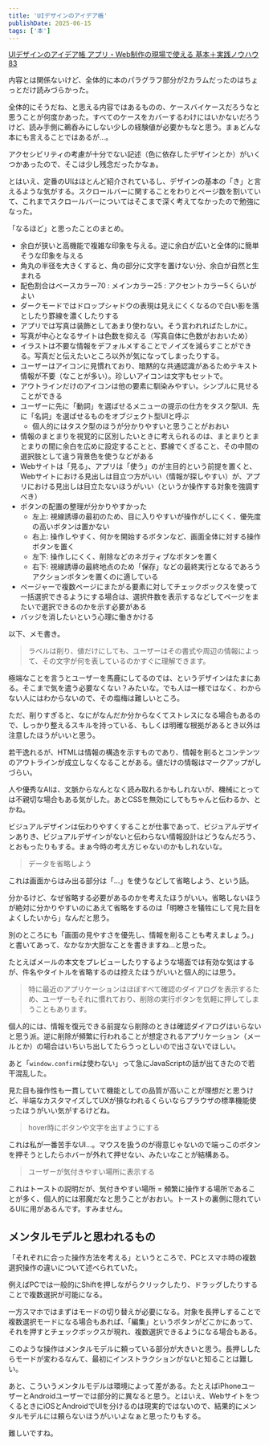 ```yaml
---
title: 'UIデザインのアイデア帳'
publishDate: 2025-06-15
tags: ['本']
---
```


[UIデザインのアイデア帳 アプリ・Web制作の現場で使える 基本＋実践ノウハウ83](https://www.amazon.co.jp/dp/4815629129)

内容とは関係ないけど、全体的に本のパラグラフ部分が2カラムだったのはちょっとだけ読みづらかった。

全体的にそうだね、と思える内容ではあるものの、ケースバイケースだろうなと思うことが何度かあった。すべてのケースをカバーするわけにはいかないだろうけど、読み手側に鵜呑みにしない少しの経験値が必要かもなと思う。まぁどんな本にも言えることではあるが…。

アクセシビリティの考慮が十分でない記述（色に依存したデザインとか）がいくつかあったので、そこは少し残念だったかなぁ。

とはいえ、定番のUIはほとんど紹介されているし、デザインの基本の「き」と言えるような気がする。スクロールバーに関することをわりとページ数を割いていて、これまでスクロールバーについてはそこまで深く考えてなかったので勉強になった。

「なるほど」と思ったことのまとめ。

*   余白が狭いと高機能で複雑な印象を与える。逆に余白が広いと全体的に簡単そうな印象を与える
*   角丸の半径を大きくすると、角の部分に文字を置けない分、余白が自然と生まれる
*   配色割合はベースカラー70 : メインカラー25 : アクセントカラー5くらいがよい
*   ダークモードではドロップシャドウの表現は見えにくくなるので白い影を落としたり罫線を濃くしたりする
*   アプリでは写真は装飾としてあまり使わない。そう言われればたしかに。
*   写真が中心となるサイトは色数を抑える（写真自体に色数がおおいため）
*   イラストは不要な情報をデフォルメすることでノイズを減らすことができる。写真だと伝えたいところ以外が気になってしまったりする。
*   ユーザーはアイコンに見慣れており、暗黙的な共通認識があるためテキスト情報が不要（なことが多い）。珍しいアイコンは文字もセットで。
*   アウトラインだけのアイコンは他の要素に馴染みやすい。シンプルに見せることができる
*   ユーザーに先に「動詞」を選ばせるメニューの提示の仕方をタスク型UI、先に「名詞」を選ばせるものをオブジェクト型UIと呼ぶ
    *   個人的にはタスク型のほうが分かりやすいと思うことがおおい
*   情報のまとまりを視覚的に区別したいときに考えられるのは、まとまりとまとまりの間に余白を広めに設定することと、罫線でくぎること、その中間の選択肢として違う背景色を使うなどがある
*   Webサイトは「見る」、アプリは「使う」のが主目的という前提を置くと、Webサイトにおける見出しは目立つ方がいい（情報が探しやすい）が、アプリにおける見出しは目立たないほうがいい（というか操作する対象を強調すべき）
*   ボタンの配置の整理が分かりやすかった
    *   左上: 視線誘導の最初のため、目に入りやすいが操作がしにくく、優先度の高いボタンは置かない
    *   右上: 操作しやすく、何かを開始するボタンなど、画面全体に対する操作ボタンを置く
    *   左下: 操作しにくく、削除などのネガティブなボタンを置く
    *   右下: 視線誘導の最終地点のため「保存」などの最終実行となるであろうアクションボタンを置くのに適している
*   ページャーで複数ページにまたがる要素に対してチェックボックスを使って一括選択できるようにする場合は、選択件数を表示するなどしてページをまたいで選択できるのかを示す必要がある
*   バッジを消したいという心理に働きかける

以下、メモ書き。

> ラベルは削り、値だけにしても、ユーザーはその書式や周辺の情報によって、その文字が何を表しているのかすぐに理解できます。

極端なことを言うとユーザーを馬鹿にしてるのでは、というデザインはたまにある。そこまで気を遣う必要なくない？みたいな。でも人は一様ではなく、わからない人にはわからないので、その塩梅は難しいところ。

ただ、削りすぎると、なにがなんだか分からなくてストレスになる場合もあるので、しっかり整えるスキルを持っている、もしくは明確な根拠があるとき以外は注意したほうがいいと思う。

若干逸れるが、HTMLは情報の構造を示すものであり、情報を削るとコンテンツのアウトラインが成立しなくなることがある。値だけの情報はマークアップがしづらい。

人や優秀なAIは、文脈からなんとなく読み取れるかもしれないが、機械にとっては不親切な場合もある気がした。あとCSSを無効にしてもちゃんと伝わるか、とかね。

ビジュアルデザインは伝わりやすくすることが仕事であって、ビジュアルデザインありき、ビジュアルデザインがないと伝わらない情報設計はどうなんだろう、とおもったりもする。まぁ今時の考え方じゃないのかもしれないな。

> データを省略しよう

これは画面からはみ出る部分は「…」を使うなどして省略しよう、という話。

分かるけど、なぜ省略する必要があるのかを考えたほうがいい。省略しないほうが絶対に分かりやすいのにあえて省略をするのは「明瞭さを犠牲にして見た目をよくしたいから」なんだと思う。

別のところにも「画面の見やすさを優先し、情報を削ることも考えましょう。」と書いてあって、なかなか大胆なことを書きますね…と思った。

たとえばメールの本文をプレビューしたりするような場面では有効な気はするが、件名やタイトルを省略するのは控えたほうがいいと個人的には思う。

> 特に最近のアプリケーションはほぼすべて確認のダイアログを表示するため、ユーザーもそれに慣れており、削除の実行ボタンを気軽に押してしまうこともあります。

個人的には、情報を復元できる前提なら削除のときは確認ダイアログはいらないと思う派。逆に削除が頻繁に行われることが想定されるアプリケーション（メールとか）の場合はいちいち出してたらうっとしいので出さないでほしい。

あと「`window.confirm`は使わない」って急にJavaScriptの話が出てきたので若干混乱した。

見た目も操作性も一貫していて機能としての品質が高いことが理想だと思うけど、半端なカスタマイズしてUXが損なわれるくらいならブラウザの標準機能使ったほうがいい気がするけどね。

> hover時にボタンや文字を出すようにする

これは私が一番苦手なUI…。マウスを扱うのが得意じゃないので端っこのボタンを押そうとしたらホバーが外れて押せない、みたいなことが結構ある。

> ユーザーが気付きやすい場所に表示する

これはトーストの説明だが、気付きやすい場所 = 頻繁に操作する場所であることが多く、個人的には邪魔だなと思うことがおおい。トーストの裏側に隠れているUIに用があるんです。すみません。

## メンタルモデルと思われるもの

「それぞれに合った操作方法を考える」というところで、PCとスマホ時の複数選択操作の違いについて述べられていた。

例えばPCでは一般的にShiftを押しながらクリックしたり、ドラッグしたりすることで複数選択が可能になる。

一方スマホではまずはモードの切り替えが必要になる。対象を長押しすることで複数選択モードになる場合もあれば、「編集」というボタンがどこかにあって、それを押すとチェックボックスが現れ、複数選択できるようになる場合もある。

このような操作はメンタルモデルに頼っている部分が大きいと思う。長押ししたらモードが変わるなんて、最初にインストラクションがないと知ることは難しい。

あと、こういうメンタルモデルは環境によって差がある。たとえばiPhoneユーザーとAndroidユーザーでは部分的に異なると思う。とはいえ、WebサイトをつくるときにiOSとAndroidでUIを分けるのは現実的ではないので、結果的にメンタルモデルには頼らないほうがいいよなぁと思ったりもする。

難しいですね。
